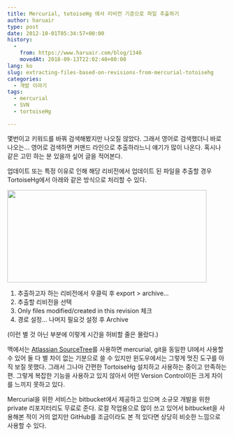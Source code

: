 ```yaml
---
title: Mercurial, totoiseHg 에서 리비전 기준으로 파일 추출하기
author: haruair
type: post
date: 2012-10-01T05:34:57+00:00
history:
  - 
    from: https://www.haruair.com/blog/1346
    movedAt: 2018-09-13T22:02:40+00:00
lang: ko
slug: extracting-files-based-on-revisions-from-mercurial-totoisehg
categories:
  - 개발 이야기
tags:
  - mercurial
  - SVN
  - tortoiseHg

---
```

몇번이고 키워드를 바꿔 검색해봤지만 나오질 않았다. 그래서 영어로 검색했더니 바로 나오는&#8230; 영어로 검색하면 커맨드 라인으로 추출하라느니 얘기가 많이 나온다. 혹시나 같은 고민 하는 분 있을까 싶어 글을 적어본다.

업데이트 또는 특정 이유로 인해 해당 리비전에서 업데이트 된 파일을 추출할 경우 TortoiseHg에서 아래와 같은 방식으로 처리할 수 있다.

[<img data-attachment-id="1347" data-permalink="https://edykim.com/blog/1346/archive" data-orig-file="https://edykim.com/wp-content/uploads/2012/10/archive.png?fit=456%2C211&ssl=1" data-orig-size="456,211" data-comments-opened="1" data-image-meta="{&quot;aperture&quot;:&quot;0&quot;,&quot;credit&quot;:&quot;&quot;,&quot;camera&quot;:&quot;&quot;,&quot;caption&quot;:&quot;&quot;,&quot;created_timestamp&quot;:&quot;0&quot;,&quot;copyright&quot;:&quot;&quot;,&quot;focal_length&quot;:&quot;0&quot;,&quot;iso&quot;:&quot;0&quot;,&quot;shutter_speed&quot;:&quot;0&quot;,&quot;title&quot;:&quot;&quot;}" data-image-title="Export > Archive&#8230;" data-image-description="" data-medium-file="https://edykim.com/wp-content/uploads/2012/10/archive.png?fit=300%2C138&ssl=1" data-large-file="https://edykim.com/wp-content/uploads/2012/10/archive.png?fit=456%2C211&ssl=1" src="https://edykim.com/wp-content/uploads/2012/10/archive.png?resize=456%2C211" alt="" title="Export > Archive..." width="456" height="211" class="aligncenter size-full wp-image-1347" srcset="https://edykim.com/wp-content/uploads/2012/10/archive.png?w=456&ssl=1 456w, https://edykim.com/wp-content/uploads/2012/10/archive.png?resize=300%2C138&ssl=1 300w" sizes="(max-width: 456px) 100vw, 456px" data-recalc-dims="1" />][1]

  1. 추출하고자 하는 리비전에서 우클릭 후 export > archive&#8230;
  2. 추출할 리비전을 선택
  3. Only files modified/created in this revision 체크
  4. 경로 설정&#8230; 나머지 필요것 설정 후 Archive

(이런 별 것 아닌 부분에 이렇게 시간을 허비할 줄은 몰랐다.)

맥에서는 <a href="www.sourcetreeapp.com" target="_blank">Atlassian SourceTree</a>를 사용하면 mercurial, git을 동일한 UI에서 사용할 수 있어 둘 다 별 차이 없는 기분으로 쓸 수 있지만 윈도우에서는 그렇게 멋진 도구를 아직 보질 못했다. 그래서 그나마 간편한 TortoiseHg 설치하고 사용하는 중이고 만족하는 편. 그렇게 복잡한 기능을 사용하고 있지 않아서 어떤 Version Control이든 크게 차이를 느끼지 못하고 있다.

Mercurial을 위한 서비스는 bitbucket에서 제공하고 있으며 소규모 개발을 위한 private 리포지터리도 무료로 준다. 로컬 작업용으로 많이 쓰고 있어서 bitbucket을 사용해본 적이 거의 없지만 GitHub를 조금이라도 본 적 있다면 상당히 비슷한 느낌으로 사용할 수 있다.

 [1]: https://edykim.com/wp-content/uploads/2012/10/archive.png
